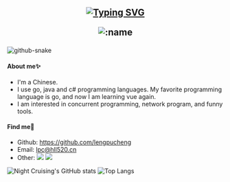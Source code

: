 <h2 align="center"><div align="center">
  <a href="https://blog.sunguoqi.com/">
    <img src="https://readme-typing-svg.demolab.com?font=Fira+Code&pause=1000&width=435&lines=console.log(%22Hello%2C%20World%22);Hi 👋, I'm Lengpucheng!&center=true&size=27" alt="Typing SVG" />
  </a>
</div>

![:name](https://moe-counter.glitch.me/get/@:lengpucheng?theme=rule99)

  
</h2>


<!-- Snake Code Contribution Map 贪吃蛇代码贡献图 -->
<picture>
  <source media="(prefers-color-scheme: dark)" srcset="https://cdn.jsdelivr.net/gh/sun0225SUN/sun0225SUN/profile-snake-contrib/github-contribution-grid-snake-dark.svg" />
  <source media="(prefers-color-scheme: light)" srcset="https://cdn.jsdelivr.net/gh/sun0225SUN/sun0225SUN/profile-snake-contrib/github-contribution-grid-snake.svg" />
  <img alt="github-snake" src="https://cdn.jsdelivr.net/gh/sun0225SUN/sun0225SUN/profile-snake-contrib/github-contribution-grid-snake-dark.svg" />
</picture>

#### About me✨ 

* I'm a Chinese.
* I use go, java and c# programming languages. My favorite programming language is go, and now I am learning vue again.
* I am interested in concurrent programming, network program, and funny tools.

#### Find me👀

* Github: <https://github.com/lengpucheng>
* Email: <lpc@hll520.cn>
* Other: <a href="https://space.bilibili.com/5548903"><img src="https://img.shields.io/badge/Bilibili-B站-blue" /></a> <a href="https://blog.csdn.net/XiaoYunKuaiFei"><img src="https://img.shields.io/badge/CSDN-C站-red" /></a>

![Night Cruising's GitHub stats](https://github-readme-stats-git-masterrstaa-rickstaa.vercel.app/api?username=lengpucheng&show_icons=true&count_private=true)
![Top Langs](https://github-readme-stats.vercel.app/api/top-langs/?username=lengpucheng&layout=compact)
